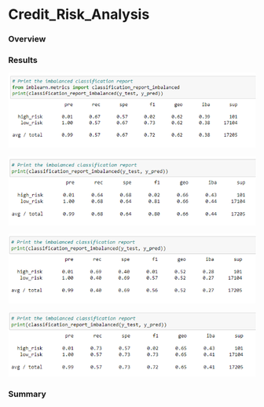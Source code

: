 # Credit_Risk_Analysis

### Overview

### Results

![random oversampling classification report](resources/images/randomoversampling.png)

![smote oversampling classification report](resources/images/smoteoversampling.png)

![undersampling classification report](resources/images/undersamplingsampling.png)

![combination over and under sampling classification report](resources/images/combinationoverundersampling.png)

### Summary




